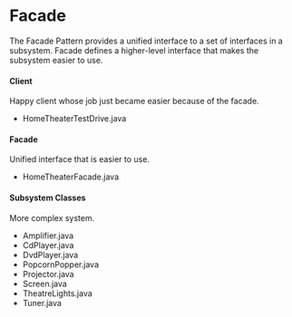 Facade
======

The Facade Pattern provides a unified interface to a set of interfaces in a subsystem. Facade defines a higher-level interface that makes the subsystem easier to use.

#### Client
Happy client whose job just became easier because of the facade.
+ HomeTheaterTestDrive.java

#### Facade
Unified interface that is easier to use.
+ HomeTheaterFacade.java

#### Subsystem Classes
More complex system.
+ Amplifier.java
+ CdPlayer.java
+ DvdPlayer.java
+ PopcornPopper.java
+ Projector.java
+ Screen.java
+ TheatreLights.java
+ Tuner.java

